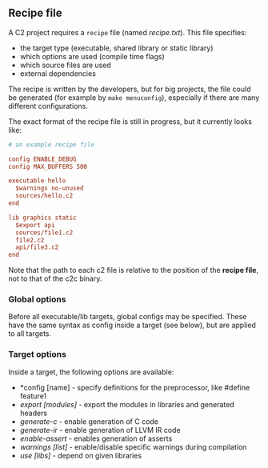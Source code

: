 ## Recipe file

A C2 project requires a `recipe` file (named *recipe.txt*). This file specifies:

* the target type (executable, shared library or static library)
* which options are used (compile time flags)
* which source files are used
* external dependencies

The recipe is written by the developers, but for big projects, the file could
be generated (for example by `make menuconfig`), especially if there are many
different configurations.

The exact format of the recipe file is still in progress, but it currently looks like:

```ini
# an example recipe file

config ENABLE_DEBUG
config MAX_BUFFERS 500

executable hello
  $warnings no-unused
  sources/hello.c2
end

lib graphics static
  $export api
  sources/file1.c2
  file2.c2
  api/file3.c2
end
```
Note that the path to each c2 file is relative to the position of the __recipe file__, not
to that of the c2c binary.

### Global options

Before all executable/lib targets, global configs may be specified. These have
the same syntax as config inside a target (see below), but are applied to all
targets.


### Target options

Inside a target, the following options are available:

 * *config [name] <value> - specify definitions for the preprocessor, like #define feature1
 * *export [modules]* - export the modules in libraries and generated headers
 * *generate-c* - enable generation of C code
 * *generate-ir* - enable generation of LLVM IR code
 * *enable-assert* - enables generation of asserts
 * *warnings [list]* - enable/disable specific warnings during compilation
 * *use [libs]* - depend on given libraries



